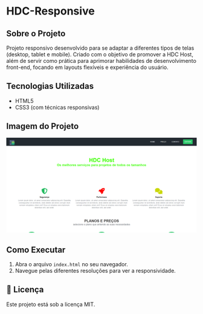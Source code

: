 # HDC-Responsive

## Sobre o Projeto

Projeto responsivo desenvolvido para se adaptar a diferentes tipos de telas (desktop, tablet e mobile). Criado com o objetivo de promover a HDC Host, além de servir como prática para aprimorar habilidades de desenvolvimento front-end, focando em layouts flexíveis e experiência do usuário.

## Tecnologias Utilizadas

- HTML5
- CSS3 (com técnicas responsivas)

## Imagem do Projeto

![Print do projeto](IMG/projeto.png)

## Como Executar

1. Abra o arquivo `index.html` no seu navegador.
2. Navegue pelas diferentes resoluções para ver a responsividade.



## 📄 Licença

Este projeto está sob a licença MIT.
